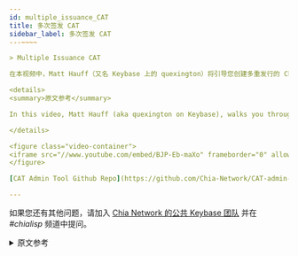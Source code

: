 ```yaml
---
id: multiple_issuance_CAT
title: 多次签发 CAT
sidebar_label: 多次签发 CAT
---~~‌~~

> Multiple Issuance CAT

在本视频中，Matt Hauff（又名 Keybase 上的 quexington）将引导您创建多重发行的 Chia 资产代币 (CAT)。在观看此视频之前，请先观看[单次签发 CAT 视频](https://chialisp.com/docs/tutorials/single_issuance_CAT "Video tutorial to create a single-issuance CAT")。

<details>
<summary>原文参考</summary>

In this video, Matt Hauff (aka quexington on Keybase), walks you through creating a multiple issuance Chia Asset Token (CAT). Watch the [Single Issuance CAT video](https://chialisp.com/docs/tutorials/single_issuance_CAT "Video tutorial to create a single-issuance CAT") first before watching this one.

</details>

<figure class="video-container">
<iframe src="//www.youtube.com/embed/BJP-Eb-maXo" frameborder="0" allowfullscreen width="100%"></iframe>
</figure>

[CAT Admin Tool Github Repo](https://github.com/Chia-Network/CAT-admin-tool)

---
```


如果您还有其他问题，请加入 [Chia Network 的公共 Keybase 团队](https://keybase.io/team/chia_network.public) 并在 *#chialisp* 频道中提问。

<details>
<summary>原文参考</summary>

If you have further questions, join [Chia Network's public Keybase team](https://keybase.io/team/chia_network.public) and ask in the *#chialisp* channel.

</details>
